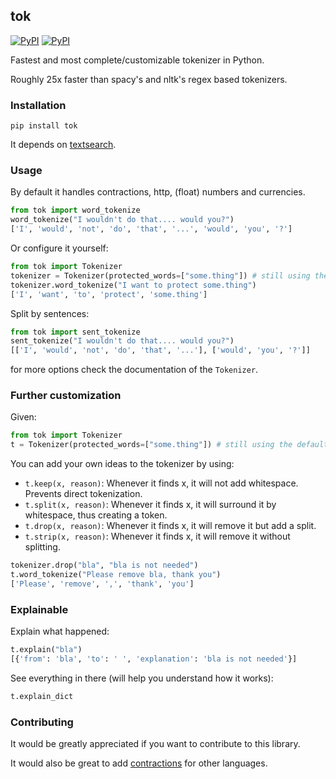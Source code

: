 ## tok

[![PyPI](https://img.shields.io/pypi/v/tok.svg?style=flat-square)](https://pypi.python.org/pypi/tok/)
[![PyPI](https://img.shields.io/pypi/pyversions/tok.svg?style=flat-square)](https://pypi.python.org/pypi/tok/)

Fastest and most complete/customizable tokenizer in Python.

Roughly 25x faster than spacy's and nltk's regex based tokenizers.

### Installation

    pip install tok

It depends on [textsearch](https://github.com/kootenpv/textsearch).

### Usage

By default it handles contractions, http, (float) numbers and currencies.

```python
from tok import word_tokenize
word_tokenize("I wouldn't do that.... would you?")
['I', 'would', 'not', 'do', 'that', '...', 'would', 'you', '?']
```

Or configure it yourself:

```python
from tok import Tokenizer
tokenizer = Tokenizer(protected_words=["some.thing"]) # still using the defaults
tokenizer.word_tokenize("I want to protect some.thing")
['I', 'want', 'to', 'protect', 'some.thing']
```

Split by sentences:

```python
from tok import sent_tokenize
sent_tokenize("I wouldn't do that.... would you?")
[['I', 'would', 'not', 'do', 'that', '...'], ['would', 'you', '?']]
```

for more options check the documentation of the `Tokenizer`.

### Further customization

Given:

```python
from tok import Tokenizer
t = Tokenizer(protected_words=["some.thing"]) # still using the defaults
```

You can add your own ideas to the tokenizer by using:

- `t.keep(x, reason)`: Whenever it finds x, it will not add whitespace. Prevents direct tokenization.
- `t.split(x, reason)`: Whenever it finds x, it will surround it by whitespace, thus creating a token.
- `t.drop(x, reason)`: Whenever it finds x, it will remove it but add a split.
- `t.strip(x, reason)`: Whenever it finds x, it will remove it without splitting.

```python
tokenizer.drop("bla", "bla is not needed")
t.word_tokenize("Please remove bla, thank you")
['Please', 'remove', ',', 'thank', 'you']
```

### Explainable

Explain what happened:

```python
t.explain("bla")
[{'from': 'bla', 'to': ' ', 'explanation': 'bla is not needed'}]
```

See everything in there (will help you understand how it works):

```python
t.explain_dict
```

### Contributing

It would be greatly appreciated if you want to contribute to this library.

It would also be great to add [contractions](https://github.com/kootenpv/contractions) for other languages.
